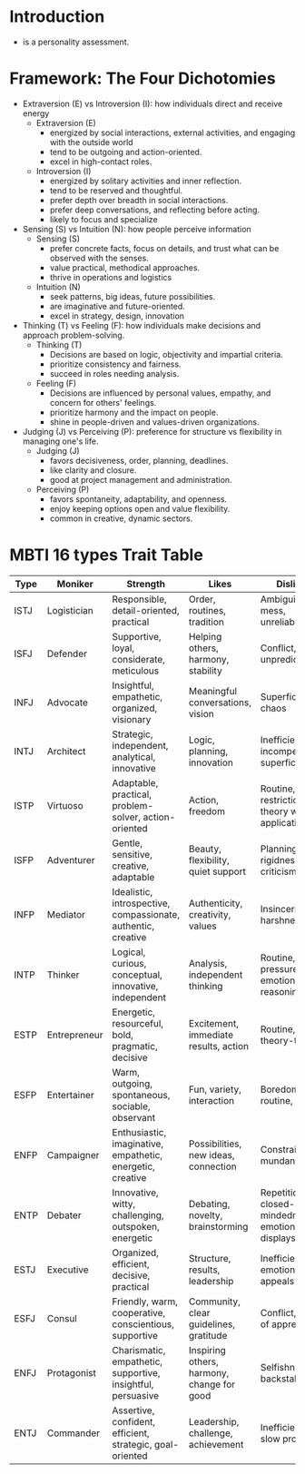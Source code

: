 # Introduction

- is a personality assessment.


# Framework: The Four Dichotomies
- Extraversion (E) vs Introversion (I): how individuals direct and receive energy
    - Extraversion (E)
        - energized by social interactions, external activities, and engaging with the outside world
        - tend to be outgoing and action-oriented.
        - excel in high-contact roles.
    - Introversion (I)
        - energized by solitary activities and inner reflection.
        - tend to be reserved and thoughtful.
        - prefer depth over breadth in social interactions.
        - prefer deep conversations, and reflecting before acting.
        - likely to focus and specialize
- Sensing (S) vs Intuition (N): how people perceive information
    - Sensing (S)
        - prefer concrete facts, focus on details, and trust what can be observed with the senses.
        - value practical, methodical approaches.
        - thrive in operations and logistics
    - Intuition (N)
        - seek patterns, big ideas, future possibilities.
        - are imaginative and future-oriented.
        - excel in strategy, design, innovation
- Thinking (T) vs Feeling (F): how individuals make decisions and approach problem-solving.
    - Thinking (T)
        - Decisions are based on logic, objectivity and impartial criteria.
        - prioritize consistency and fairness.
        - succeed in roles needing analysis.
    - Feeling (F)
        - Decisions are influenced by personal values, empathy, and concern for others' feelings.
        - prioritize harmony and the impact on people.
        - shine in people-driven and values-driven organizations.
- Judging (J) vs Perceiving (P): preference for structure vs flexibility in managing one's life.
    - Judging (J)
        - favors decisiveness, order, planning, deadlines.
        - like clarity and closure.
        - good at project management and administration.
    - Perceiving (P)
        - favors spontaneity, adaptability, and openness.
        - enjoy keeping options open and value flexibility.
        - common in creative, dynamic sectors.


# MBTI 16 types Trait Table

| Type | Moniker | Strength | Likes | Dislikes | Weakness | Career Path |
|------|----------|----------|-------|----------|----------|-------------|
| ISTJ | Logistician | Responsible, detail-oriented, practical | Order, routines, tradition | Ambiguity, mess, unreliability | Resistant to change, inflexible, critical | Manager, Administrator |
| ISFJ | Defender | Supportive, loyal, considerate, meticulous | Helping others, harmony, stability | Conflict, unpredictability | Conflict avoidance, overly self-sacrificing, criticism-sensitive | Caregiver, Teacher |
| INFJ | Advocate | Insightful, empathetic, organized, visionary | Meaningful conversations, vision | Superficiality, chaos | Private, perfectionistic, burnout | Mentor, counselor |
| INTJ | Architect | Strategic, independent, analytical, innovative | Logic, planning, innovation | Inefficiency, incompetence, superficiality | Intolerant of inefficiency/emotion, socially blunt, critical | Project leader, Strategist |
| ISTP | Virtuoso | Adaptable, practical, problem-solver, action-oriented | Action, freedom | Routine, restrictions, theory without application | Difficulty expressing emotions, impulsive | Engineer, Troubleshooter |
| ISFP | Adventurer | Gentle, sensitive, creative, adaptable | Beauty, flexibility, quiet support | Planning, rigidness, criticism | Avoids confrontation, overly modest | Artist, nurse, Designer |
| INFP | Mediator | Idealistic, introspective, compassionate, authentic, creative | Authenticity, creativity, values | Insincerity, harshness | Overly idealistic, avoids conflict, impractical | Writer, Designer |
| INTP | Thinker | Logical, curious, conceptual, innovative, independent | Analysis, independent thinking | Routine, social pressure, emotional reasoning | Reserved, overanalyzes, poor follow-through | Researcher, Architect |
| ESTP | Entrepreneur | Energetic, resourceful, bold, pragmatic, decisive | Excitement, immediate results, action | Routine, theory-talk | Impulsive, insensitive at times | Sales person, Crisis Manager |
| ESFP | Entertainer | Warm, outgoing, spontaneous, sociable, observant | Fun, variety, interaction | Boredom, routine, rules | Distractible, avoids conflict | Event manager, Entertainer |
| ENFP | Campaigner | Enthusiastic, imaginative, empathetic, energetic, creative | Possibilities, new ideas, connection | Constraints, mundane tasks | Easily bored, disorganized, poor follow-through | Marketer, Innovation Lead |
| ENTP | Debater | Innovative, witty, challenging, outspoken, energetic | Debating, novelty, brainstorming | Repetition, closed-mindedness, emotional displays | Argumentative, insensitive, intolerant of routine | Entrepreneur, Consultant |
| ESTJ | Executive | Organized, efficient, decisive, practical | Structure, results, leadership | Inefficiency, emotional appeals | Rigid, impatient with inefficiency, dismissive of emotions | Manager, Executive |
| ESFJ | Consul | Friendly, warm, cooperative, conscientious, supportive | Community, clear guidelines, gratitude | Conflict, lack of appreciation | Sensitive to criticism, people-pleasing, struggles with change | HR, Customer Service |
| ENFJ | Protagonist | Charismatic, empathetic, supportive, insightful, persuasive | Inspiring others, harmony, change for good | Selfishness, backstabbing | Neglect own needs, easily stressed, overextends self | Team leader, Counselor |
| ENTJ | Commander | Assertive, confident, efficient, strategic, goal-oriented | Leadership, challenge, achievement | Inefficiency, slow progress | Dominant, impatient, emotionally insensitive | CEO, Director |
